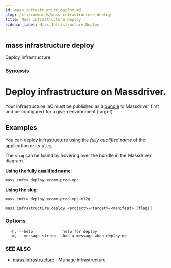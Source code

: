 ```yaml
---
id: mass_infrastructure_deploy.md
slug: /cli/commands/mass_infrastructure_deploy
title: Mass Infrastructure Deploy
sidebar_label: Mass Infrastructure Deploy
---
```

## mass infrastructure deploy

Deploy infrastructure

### Synopsis

# Deploy infrastructure on Massdriver.

Your infrastructure IaC must be published as a [bundle](https://docs.massdriver.cloud/bundles) to Massdriver first and be configured for a given environment (target).

## Examples

You can deploy infrastructure using the _fully qualified name_ of the application or its `slug`.

The `slug` can be found by hovering over the bundle in the Massdriver diagram.

**Using the fully qualified name**:

```shell
mass infra deploy ecomm-prod-vpc
```

**Using the slug**:

```shell
mass infra deploy ecomm-prod-vpc-x12g
```


```
mass infrastructure deploy <project>-<target>-<manifest> [flags]
```

### Options

```
  -h, --help             help for deploy
  -m, --message string   Add a message when deploying
```

### SEE ALSO

* [mass infrastructure](/cli/commands/mass_infrastructure)	 - Manage infrastructure
